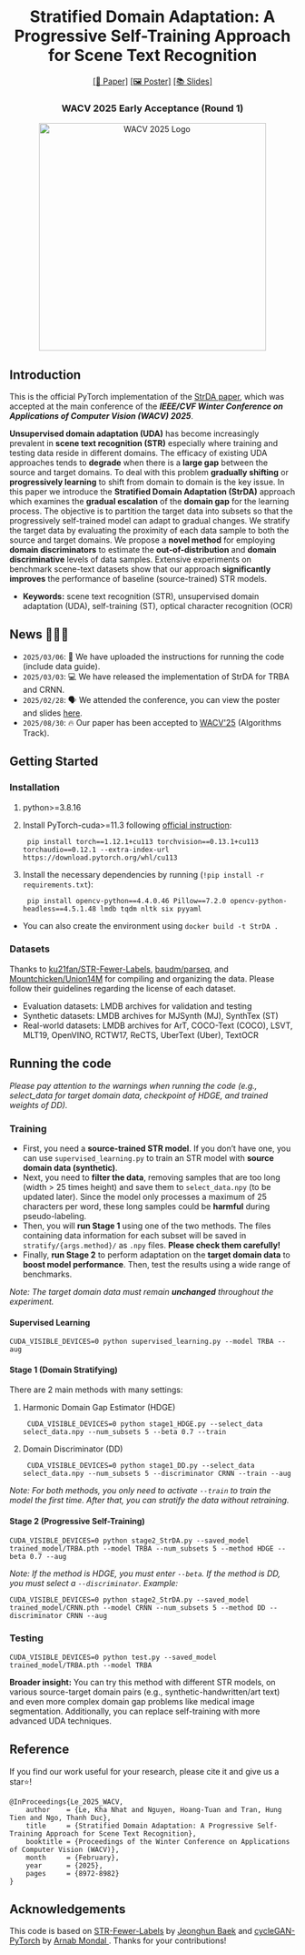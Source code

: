 <div align="center">
  <h1>Stratified Domain Adaptation: A Progressive Self-Training Approach for Scene Text Recognition</h1>
  <a href="https://openaccess.thecvf.com/content/WACV2025/html/Le_Stratified_Domain_Adaptation_A_Progressive_Self-Training_Approach_for_Scene_Text_WACV_2025_paper.html">[📰 Paper]</a>
  <a href="WACV2025/wacv25-1278-poster.pdf">[🖼️ Poster]</a>
  <a href="WACV2025/wacv25-1278-slides.pdf">[📚 Slides]</a>
  <br>
  <h3>WACV 2025 Early Acceptance (Round 1)</h3>
  <img src="https://wacv2025.thecvf.com/wp-content/uploads/2024/06/WACV-2025-Logo_Color-1024x315.png" width="400" alt="WACV 2025 Logo">
</div>

## Introduction
This is the official PyTorch implementation of the [StrDA paper](https://openaccess.thecvf.com/content/WACV2025/html/Le_Stratified_Domain_Adaptation_A_Progressive_Self-Training_Approach_for_Scene_Text_WACV_2025_paper.html), which was accepted at the main conference of the ***IEEE/CVF Winter Conference on Applications of Computer Vision (WACV) 2025***.

**Unsupervised domain adaptation (UDA)** has become increasingly prevalent in **scene text recognition (STR)** especially where training and testing data reside in different domains. The efficacy of existing UDA approaches tends to **degrade** when there is a **large gap** between the source and target domains. To deal with this problem **gradually shifting** or **progressively learning** to shift from domain to domain is the key issue. In this paper we introduce the **Stratified Domain Adaptation (StrDA)** approach which examines the **gradual escalation** of the **domain gap** for the learning process. The objective is to partition the target data into subsets so that the progressively self-trained model can adapt to gradual changes. We stratify the target data by evaluating the proximity of each data sample to both the source and target domains. We propose a **novel method** for employing **domain discriminators** to estimate the **out-of-distribution** and **domain discriminative** levels of data samples. Extensive experiments on benchmark scene-text datasets show that our approach **significantly improves** the performance of baseline (source-trained) STR models.

* **Keywords:** scene text recognition (STR), unsupervised domain adaptation (UDA), self-training (ST), optical character recognition (OCR)

## News 🚀🚀🚀
- `2025/03/06`: 📜 We have uploaded the instructions for running the code (include data guide).
- `2025/03/03`: 💻 We have released the implementation of StrDA for TRBA and CRNN.
- `2025/02/28`: 🗣️ We attended the conference, you can view the poster and slides [here](WACV2025).
- `2025/08/30`: 🔥 Our paper has been accepted to [WACV'25](https://wacv2025.thecvf.com/) (Algorithms Track).

## Getting Started

### Installation
1. python>=3.8.16
2. Install PyTorch-cuda>=11.3 following [official instruction](https://pytorch.org/):

        pip install torch==1.12.1+cu113 torchvision==0.13.1+cu113 torchaudio==0.12.1 --extra-index-url https://download.pytorch.org/whl/cu113
        
3. Install the necessary dependencies by running (`!pip install -r requirements.txt`):

        pip install opencv-python==4.4.0.46 Pillow==7.2.0 opencv-python-headless==4.5.1.48 lmdb tqdm nltk six pyyaml

* You can also create the environment using `docker build -t StrDA .`

### Datasets
Thanks to [ku21fan/STR-Fewer-Labels](https://github.com/ku21fan/STR-Fewer-Labels/blob/main/data.md), [baudm/parseq](https://github.com/baudm/parseq/blob/main/Datasets.md), and [Mountchicken/Union14M](https://github.com/Mountchicken/Union14M) for compiling and organizing the data. Please follow their guidelines regarding the license of each dataset.

- Evaluation datasets: LMDB archives for validation and testing
- Synthetic datasets: LMDB archives for MJSynth (MJ), SynthTex (ST)
- Real-world datasets: LMDB archives for ArT, COCO-Text (COCO), LSVT, MLT19, OpenVINO, RCTW17, ReCTS, UberText (Uber), TextOCR 

## Running the code
*Please pay attention to the warnings when running the code (e.g., select_data for target domain data, checkpoint of HDGE, and trained weights of DD).*

### Training

- First, you need a **source-trained STR model**. If you don’t have one, you can use `supervised_learning.py` to train an STR model with **source domain data (synthetic)**.
- Next, you need to **filter the data**, removing samples that are too long (width > 25 times height) and save them to `select_data.npy` (to be updated later). Since the model only processes a maximum of 25 characters per word, these long samples could be **harmful** during pseudo-labeling.
- Then, you will **run Stage 1** using one of the two methods. The files containing data information for each subset will be saved in `stratify/{args.method}/` as `.npy` files. **Please check them carefully!** 
- Finally, **run Stage 2** to perform adaptation on the **target domain data** to **boost model performance**. Then, test the results using a wide range of benchmarks.

*Note: The target domain data must remain **unchanged** throughout the experiment.*

#### Supervised Learning

    CUDA_VISIBLE_DEVICES=0 python supervised_learning.py --model TRBA --aug

#### Stage 1 (Domain Stratifying)

There are 2 main methods with many settings:
1. Harmonic Domain Gap Estimator ($\mathrm{HDGE}$)

        CUDA_VISIBLE_DEVICES=0 python stage1_HDGE.py --select_data select_data.npy --num_subsets 5 --beta 0.7 --train

2. Domain Discriminator ($\mathrm{DD}$)

        CUDA_VISIBLE_DEVICES=0 python stage1_DD.py --select_data select_data.npy --num_subsets 5 --discriminator CRNN --train --aug

*Note: For both methods, you only need to activate `--train` to train the model the first time. After that, you can stratify the data without retraining.*

#### Stage 2 (Progressive Self-Training)

    CUDA_VISIBLE_DEVICES=0 python stage2_StrDA.py --saved_model trained_model/TRBA.pth --model TRBA --num_subsets 5 --method HDGE --beta 0.7 --aug

*Note: If the method is HDGE, you must enter `--beta`. If the method is DD, you must select a `--discriminator`. Example:*

    CUDA_VISIBLE_DEVICES=0 python stage2_StrDA.py --saved_model trained_model/CRNN.pth --model CRNN --num_subsets 5 --method DD --discriminator CRNN --aug

### Testing

    CUDA_VISIBLE_DEVICES=0 python test.py --saved_model trained_model/TRBA.pth --model TRBA

**Broader insight:** You can try this method with different STR models, on various source-target domain pairs (e.g., synthetic-handwritten/art text) and even more complex domain gap problems like medical image segmentation. Additionally, you can replace self-training with more advanced UDA techniques.

## Reference
If you find our work useful for your research, please cite it and give us a star⭐!
```
@InProceedings{Le_2025_WACV,
    author    = {Le, Kha Nhat and Nguyen, Hoang-Tuan and Tran, Hung Tien and Ngo, Thanh Duc},
    title     = {Stratified Domain Adaptation: A Progressive Self-Training Approach for Scene Text Recognition},
    booktitle = {Proceedings of the Winter Conference on Applications of Computer Vision (WACV)},
    month     = {February},
    year      = {2025},
    pages     = {8972-8982}
}
```

## Acknowledgements
This code is based on [STR-Fewer-Labels](https://github.com/ku21fan/STR-Fewer-Labels) by [Jeonghun Baek](https://github.com/ku21fan) and [cycleGAN-PyTorch](https://github.com/arnab39/cycleGAN-PyTorch) by [Arnab Mondal
](https://github.com/arnab39). Thanks for your contributions!
